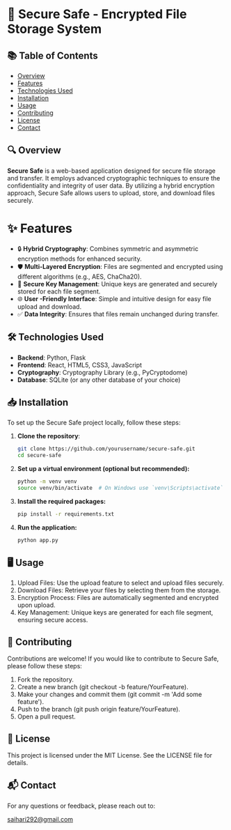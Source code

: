 # 🚀 Secure Safe - Encrypted File Storage System

## 📚 Table of Contents
- [Overview](#overview)
- [Features](#features)
- [Technologies Used](#technologies-used)
- [Installation](#installation)
- [Usage](#usage)
- [Contributing](#contributing)
- [License](#license)
- [Contact](#contact)

## 🔍 Overview
**Secure Safe** is a web-based application designed for secure file storage and transfer. It employs advanced cryptographic techniques to ensure the confidentiality and integrity of user data. By utilizing a hybrid encryption approach, Secure Safe allows users to upload, store, and download files securely.

# ✨ Features
- 🔒 **Hybrid Cryptography**: Combines symmetric and asymmetric encryption methods for enhanced security.
- 🛡️ **Multi-Layered Encryption**: Files are segmented and encrypted using different algorithms (e.g., AES, ChaCha20).
- 🔑 **Secure Key Management**: Unique keys are generated and securely stored for each file segment.
- 🌐 **User -Friendly Interface**: Simple and intuitive design for easy file upload and download.
- ✅ **Data Integrity**: Ensures that files remain unchanged during transfer.

## 🛠️ Technologies Used
- **Backend**: Python, Flask
- **Frontend**: React, HTML5, CSS3, JavaScript
- **Cryptography**: Cryptography Library (e.g., PyCryptodome)
- **Database**: SQLite (or any other database of your choice)

## 📥 Installation
To set up the Secure Safe project locally, follow these steps:

1. **Clone the repository**:
   ```bash
   git clone https://github.com/yourusername/secure-safe.git
   cd secure-safe  
2. **Set up a virtual environment (optional but recommended):**
    ```bash
    python -m venv venv
    source venv/bin/activate  # On Windows use `venv\Scripts\activate`
3. **Install the required packages:**
    ```bash
    pip install -r requirements.txt
4. **Run the application:**
    ```bash
    python app.py

## 🖥️ Usage
1. Upload Files: Use the upload feature to select and upload files securely.
2. Download Files: Retrieve your files by selecting them from the storage.
3. Encryption Process: Files are automatically segmented and encrypted upon upload.
4. Key Management: Unique keys are generated for each file segment, ensuring secure access.

## 🤝 Contributing
Contributions are welcome! If you would like to contribute to Secure Safe, please follow these steps:
1. Fork the repository.
2. Create a new branch (git checkout -b feature/YourFeature).
3. Make your changes and commit them (git commit -m 'Add some feature').
4. Push to the branch (git push origin feature/YourFeature).
5. Open a pull request.

## 📄 License
This project is licensed under the MIT License. See the LICENSE file for details.

## 📬 Contact
For any questions or feedback, please reach out to:

saihari292@gmail.com
